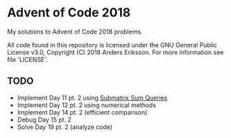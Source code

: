 # Advent of Code 2018
My solutions to Advent of Code 2018 problems.

All code found in this repository is licensed under the GNU General Public License v3.0, Copyright (C) 2018 Anders Eriksson. For more information see file 'LICENSE'.

## TODO
* Implement Day 11 pt. 2 using [Submatrix Sum Queries](https://www.geeksforgeeks.org/submatrix-sum-queries/)
* Implement Day 12 pt. 2 using numerical methods
* Implement Day 14 pt. 2 (efficient comparison)
* Debug Day 15 pt. 2
* Solve Day 19 pt. 2 (analyze code)
